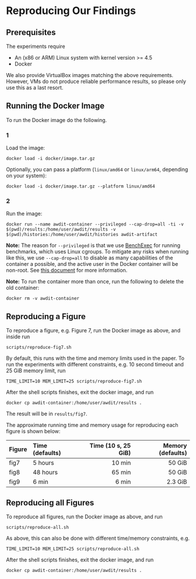 # Reproducing Our Findings

## Prerequisites

The experiments require
- An (x86 or ARM) Linux system with kernel version >= 4.5
- Docker

We also provide VirtualBox images matching the above requirements.
However, VMs do not produce reliable performance results, so please only use this as a last resort. 

## Running the Docker Image

To run the Docker image do the following.

### 1

Load the image:

```shell
docker load -i docker/image.tar.gz
```

Optionally, you can pass a platform (`linux/amd64` or `linux/arm64`, depending on your system):

```shell
docker load -i docker/image.tar.gz --platform linux/amd64
```

### 2

Run the image:

```shell
docker run --name awdit-container --privileged --cap-drop=all -ti -v $(pwd)/results:/home/user/awdit/results -v $(pwd)/histories:/home/user/awdit/histories awdit-artifact
```

**Note:** The reason for `--privileged` is that we use [BenchExec](https://github.com/sosy-lab/benchexec) for running benchmarks, which uses Linux cgroups. To mitigate any risks when running like this, we use `--cap-drop=all` to disable as many capabilities of the container a possible, and the active user in the Docker container will be non-root. See [this document](https://github.com/sosy-lab/benchexec/blob/26ea602ced1bf339db124efb3cb53bc5dd94098c/doc/benchexec-in-container.md) for more information.

**Note:** To run the container more than once, run the following to delete the old container:

```shell
docker rm -v awdit-container
```

## Reproducing a Figure

To reproduce a figure, e.g. Figure 7, run the Docker image as above, and inside run

```shell
scripts/reproduce-fig7.sh
```

By default, this runs with the time and memory limits used in the paper.
To run the experiments with different constraints, e.g. 10 second timeout and 25 GiB memory limit, run

```shell
TIME_LIMIT=10 MEM_LIMIT=25 scripts/reproduce-fig7.sh
```

After the shell scripts finishes, exit the docker image, and run

```shell
docker cp awdit-container:/home/user/awdit/results .
```

The result will be in `results/fig7`.

The approximate running time and memory usage for reproducing each figure is shown below:

| Figure | Time (defaults) | Time (10 s, 25 GiB) | Memory (defaults) |
| :----- | :-------------- | ------------------: | ----------------: |
| fig7   | 5 hours         |              10 min |            50 GiB |
| fig8   | 48 hours        |              65 min |            50 GiB |
| fig9   | 6 min           |               6 min |           2.3 GiB |

## Reproducing all Figures

To reproduce all figures, run the Docker image as above, and run

```shell
scripts/reproduce-all.sh
```

As above, this can also be done with different time/memory constraints, e.g.

```shell
TIME_LIMIT=10 MEM_LIMIT=25 scripts/reproduce-all.sh
```

After the shell scripts finishes, exit the docker image, and run

```shell
docker cp awdit-container:/home/user/awdit/results .
```
